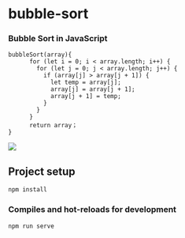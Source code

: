 # bubble-sort

### Bubble Sort in JavaScript

```
bubbleSort(array){
      for (let i = 0; i < array.length; i++) {
        for (let j = 0; j < array.length; j++) {
          if (array[j] > array[j + 1]) {
            let temp = array[j];
            array[j] = array[j + 1];
            array[j + 1] = temp;
          }
        }
      }
      return array；
}
```

<img src="https://github.com/AlanTeeWeiLoon/10BestSortingAlgorithms/blob/main/bubble-sort/public/Images/Bubble-Sort.gif" />


## Project setup
```
npm install
```

### Compiles and hot-reloads for development
```
npm run serve
```
